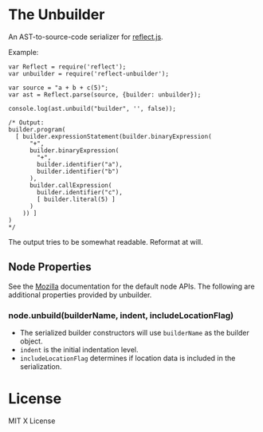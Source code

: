 #  The Unbuilder

An AST-to-source-code serializer for [reflect.js](https://github.com/zaach/reflect.js).

Example:

    var Reflect = require('reflect');
    var unbuilder = require('reflect-unbuilder');

    var source = "a + b + c(5)";
    var ast = Reflect.parse(source, {builder: unbuilder});

    console.log(ast.unbuild("builder", '', false));

    /* Output:
    builder.program(
      [ builder.expressionStatement(builder.binaryExpression(
          "+",
          builder.binaryExpression(
            "+",
            builder.identifier("a"),
            builder.identifier("b")
          ),
          builder.callExpression(
            builder.identifier("c"),
            [ builder.literal(5) ]
          )
        )) ]
    )
    */

The output tries to be somewhat readable. Reformat at will.


## Node Properties
See the [Mozilla](https://developer.mozilla.org/en/SpiderMonkey/Parser_API#Node_objects) documentation for the default node APIs. The following are additional properties provided by unbuilder.

### node.unbuild(builderName, indent, includeLocationFlag)
* The serialized builder constructors will use `builderName` as the builder object.
* `indent` is the initial indentation level.
* `includeLocationFlag` determines if location data is included in the serialization.

# License

MIT X License
